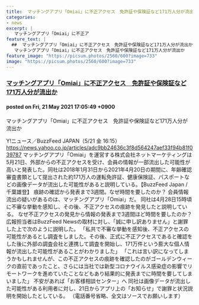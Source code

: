 ```yaml
---
title:  マッチングアプリ「Omiai」に不正アクセス　免許証や保険証など171万人分が流出か  
categories:
- news
excerpt: |
   マッチングアプリ「Omiai」に不正ア
feature_text: |
  ##  マッチングアプリ「Omiai」に不正アクセス　免許証や保険証など171万人分が流出か  
   マッチングアプリ「Omiai」に不正アクセス　免許証や保険証など171万人分が流出か  
feature_image: "https://picsum.photos/2560/600?image=733"
image: "https://picsum.photos/2560/600?image=733"
---
```


### [ マッチングアプリ「Omiai」に不正アクセス　免許証や保険証など171万人分が流出か  ](https://asahi.5ch.net/test/read.cgi/newsplus/1621584349/)
#### posted on Fri, 21 May 2021 17:05:49  +0900

 マッチングアプリ「Omiai」に不正アクセス　免許証や保険証など171万人分が流出か  

<!--more-->

Y!ニュース／BuzzFeed JAPAN（5/21 金 16:15） https://news.yahoo.co.jp/articles/adc9bb24636c3f8d564247aef33f94b81f039787 マッチングアプリ「Omiai」を運営する株式会社ネットマーケティングは5月21日、外部からの不正アクセスを受け、会員の情報が一部流出した可能性が高いと発表した。同社は2018年1月31日から2021年4月20日の期間に、年齢確認審査書類として提出された約171万人の運転免許証、健康保険証、パスポートなどの画像データが流出した可能性があると説明している。【BuzzFeed Japan / 千葉雄登】 痕跡の確認から発表まで3週間。なぜ時間を要したのか？ 会員情報流出の疑いがあるのは、マッチングアプリ「Omiai」だ。 同社は4月28日15時頃に不審な挙動を感知し、その後、不正アクセスの痕跡を発見したと説明している。 なぜ不正アクセスの発見から情報の発表まで3週間ほど時間を要したのか？ 広報担当者はBuzzFeed Newsの取材に対し、「誠に申し訳ありません」と謝罪した上で次のように説明した。 「私共で不審な挙動を感知後、不正アクセスの可能性があるとし調査をしました。その後、正式に不正アクセスであると確認をした後に外部の調査会社と連携して調査を開始し、171万件という膨大な個人情報が流出した可能性があることがわかりました」 「これは言い訳になってしまうかもしれませんが、この不正アクセスの痕跡を確認したのがゴールデンウィークの直前であったこと、さらには当社では新型コロナウイルス感染症の影響でリモートワークを進めていたことなどもあり結果的に発表までに時間を要してしまいました」 不安があれば「お客様相談センター」へ 同社は画像データが流出した可能性がある利用者に対し、21日からアプリ上の「お知らせ」で謝罪と状況説明を開始したとしている。 （電話番号省略、全文はソースでお願いします）
